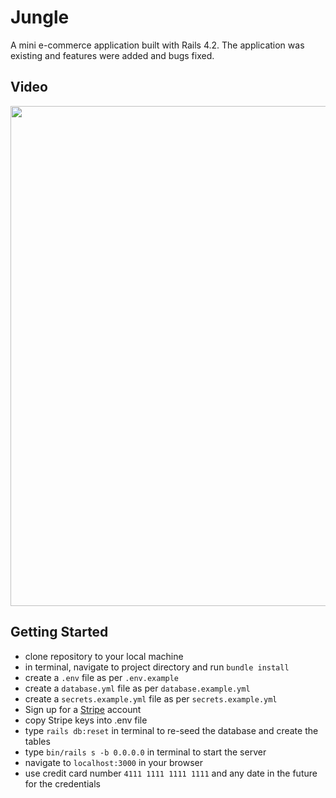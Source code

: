 # Jungle

A mini e-commerce application built with Rails 4.2. The application was existing and features were added and bugs fixed.

## Video
<img src="./docs/purchase_summary.png" width="800">


## Getting Started
- clone repository to your local machine
- in terminal, navigate to project directory and run ```bundle install```
- create a ```.env``` file as per ```.env.example```
- create a ```database.yml``` file as per ```database.example.yml```
- create a  ```secrets.example.yml``` file as per ```secrets.example.yml```
- Sign up for a [Stripe](https://stripe.com/) account
- copy Stripe keys into .env file
- type ```rails db:reset``` in terminal to re-seed the database and create the tables
- type ```bin/rails s -b 0.0.0.0``` in terminal to start the server
- navigate to ```localhost:3000``` in your browser
- use credit card number ```4111 1111 1111 1111``` and any date in the future for the credentials

